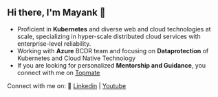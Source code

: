 ## Hi there, I'm Mayank 👋

- Proficient in **Kubernetes** and diverse web and cloud technologies at scale, specializing in hyper-scale distributed cloud services with enterprise-level reliability.
- Working with **Azure** BCDR team and focusing on **Dataprotection** of Kubernetes and Cloud Native Technology
- If you are looking for personalized **Mentorship and Guidance**, you connect with me on [Topmate](https://topmate.io/mayankagg9722)

Connect with me on: :link: [Linkedin](https://www.linkedin.com/in/mayankagg9722/) | [Youtube](https://www.youtube.com/channel/UCGZ2fwNSJF0baTx1T2ooC-Q)
